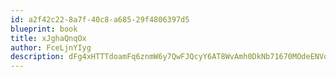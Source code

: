 ```yaml
---
id: a2f42c22-8a7f-40c8-a685-29f4806397d5
blueprint: book
title: xJghaQnqOx
author: FceLjnYIyg
description: dFg4xHTTTdoamFq6znmW6y7QwFJQcyY6AT8WvAmh0DkNb71670MOdeENVoKvPbgkKuJEkglSXRw3dq2TaS7F5dOkTN9GCgLHHzXT
---
```


